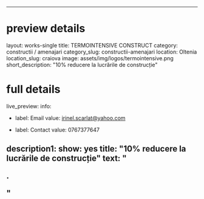 
---
# preview details
layout: works-single
title: TERMOINTENSIVE CONSTRUCT
category: constructii / amenajari
category_slug: constructii-amenajari
location: Oltenia
location_slug: craiova
image: assets/img/logos/termointensive.png
short_description: "10% reducere la lucrările de construcție"

# full details
live_preview:
info:
  - label: Email
    value: irinel.scarlat@yahoo.com

  - label: Contact
    value: 0767377647

description1:
  show: yes
  title:  "10% reducere la lucrările de construcție"
  text: "<p>.</p>"
---

